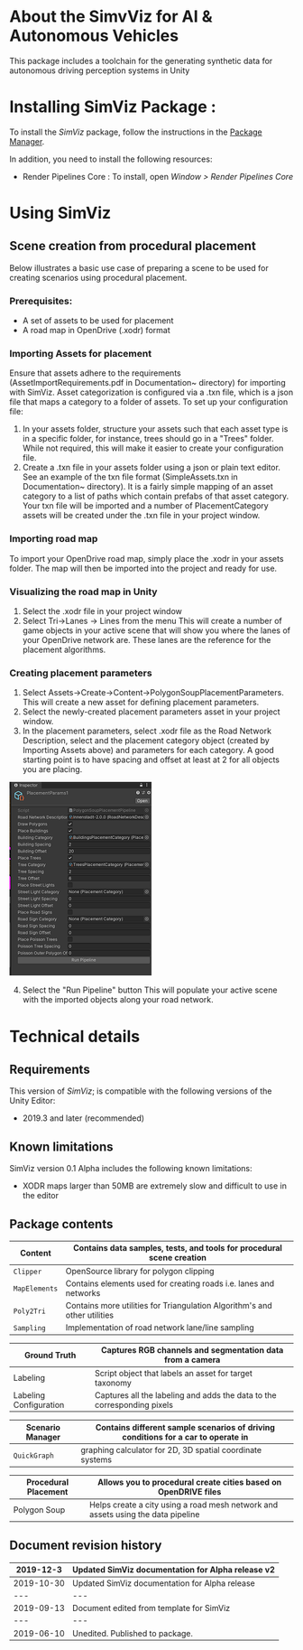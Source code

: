 # About the SimvViz for AI & Autonomous Vehicles
This package includes a toolchain for the generating synthetic data for autonomous driving perception systems in Unity

# Installing SimViz Package :
To install the _SimViz_ package, follow the instructions in the [Package Manager](https://docs.unity3d.com/Packages/com.unity.package-manager-ui@latest/index.html). 

In addition, you need to install the following resources:
 * Render Pipelines Core : To install, open *Window > Render Pipelines Core*

# Using SimViz

## Scene creation from procedural placement
Below illustrates a basic use case of preparing a scene to be used for creating scenarios using procedural placement.

### Prerequisites:
* A set of assets to be used for placement
* A road map in OpenDrive (.xodr) format

### Importing Assets for placement
Ensure that assets adhere to the requirements (AssetImportRequirements.pdf in Documentation~ directory) for importing with SimViz.
Asset categorization is configured via a .txn file, which is a json file that maps a category to a folder of assets.  To set up your configuration file:
1.  In your assets folder, structure your assets such that each asset type is in a specific folder, for instance, trees should go in a "Trees" folder.  While not required, this will make it easier to create your configuration file.
2.  Create a .txn file in your assets folder using a json or plain text editor.  See an example of the txn file format (SimpleAssets.txn in Documentation~ directory).  It is a fairly simple mapping of an asset category to a list of paths which contain prefabs of that asset category.
Your txn file will be imported and a number of PlacementCategory assets will be created under the .txn file in your project window. 

### Importing road map
To import your OpenDrive road map, simply place the .xodr in your assets folder.  The map will then be imported into the project and ready for use.

### Visualizing the road map in Unity
1.  Select the .xodr file in your project window
2.  Select Tri->Lanes -> Lines from the menu  <!--(TODO:  update with new Ux) -->
This will create a number of game objects in your active scene that will show you where the lanes of your OpenDrive network are.  These lanes are the reference for the placement algorithms.

### Creating placement parameters
1.  Select Assets->Create->Content->PolygonSoupPlacementParameters.  This will create a new asset for defining placement parameters.
2.  Select the newly-created placement parameters asset in your project window.
3.  In the placement parameters, select .xodr file as the Road Network Description, select and the placement category object (created by Importing Assets above) and parameters for each category.  A good starting point is to have spacing and offset at least at 2 for all objects you are placing.

![Placement example window](Placement.PNG)

4.  Select the "Run Pipeline" button
This will populate your active scene with the imported objects along your road network.


<!--The contents of this section depends on the type of package.

For packages that augment the Unity Editor with additional features, this section should include workflow and/or reference documentation:

* At a minimum, this section should include reference documentation that describes the windows, editors, and properties that the package adds to Unity. This reference documentation should include screen grabs (see how to add screens below), a list of settings, an explanation of what each setting does, and the default values of each setting.
* Ideally, this section should also include a workflow: a list of steps that the user can easily follow that demonstrates how to use the feature. This list of steps should include screen grabs (see how to add screens below) to better describe how to use the feature.

For packages that include sample files, this section may include detailed information on how the user can use these sample files in their projects and scenes. However, workflow diagrams or illustrations could be included if deemed appropriate.

## How to add images

*(This section is for reference. Do not include in the final documentation file)* 

If the [Using &lt;package name&gt;](#UsingPackageName) section includes screen grabs or diagrams, a link to the image must be added to this MD file, before or after the paragraph with the instruction or description that references the image. In addition, a caption should be added to the image link that includes the name of the screen or diagram. All images must be PNG files with underscores for spaces. No animated GIFs.

An example is included below:

![A cinematic in the Timeline Editor window.](images/example.png)

Notice that the example screen shot is included in the images folder. All screen grabs and/or diagrams must be added and referenced from the images folder.

For more on the Unity documentation standards for creating and adding screen grabs, see this confluence page: https://confluence.hq.unity3d.com/pages/viewpage.action?pageId=13500715
-->



# Technical details
## Requirements

This version of _SimViz_; is compatible with the following versions of the Unity Editor:

* 2019.3 and later (recommended)

<!--To use this package, you must have the following 3rd party products:

* &lt;product name and version with trademark or registered trademark.&gt;-->

## Known limitations
SimViz version 0.1 Alpha includes the following known limitations:
* XODR maps larger than 50MB are extremely slow and difficult to use in the editor

## Package contents
|Content|Contains data samples, tests, and tools for procedural scene creation|
|---|---|
|`Clipper`|OpenSource library for polygon clipping
|`MapElements`|Contains elements used for creating roads i.e. lanes and networks|
|`Poly2Tri`|Contains more utilities for Triangulation Algorithm's and other utilities|
|`Sampling`|Implementation of road network lane/line sampling|

|Ground Truth|Captures RGB channels and segmentation data from a camera|
|---|---|
|Labeling|Script object that labels an asset for target taxonomy|
|Labeling Configuration|Captures all the labeling and adds the data to the corresponding pixels|

|Scenario Manager|Contains different sample scenarios of driving conditions for a car to operate in|
|---|---|
|`QuickGraph`|graphing calculator for 2D, 3D spatial coordinate systems|

|Procedural Placement|Allows you to procedural create cities based on OpenDRIVE files|
|---|---|
|Polygon Soup|Helps create a city using a road mesh network and assets using the data pipeline|

<!--
|Sensors|Contains the simulated sensors for vehicles to use|
|---|---|
|`Editor`| Scenario Manager for the unity editor|
|`GuidReference`| Guid references for components and managers|
-->

## Document revision history
|2019-12-3|Updated SimViz documentation for Alpha release v2|
|---|---|
|2019-10-30|Updated SimViz documentation for Alpha release|
|---|---|
|2019-09-13|Document edited from template for SimViz|
|---|---|
|2019-06-10|Unedited. Published to package.|
